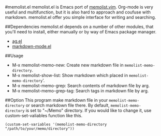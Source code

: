 #memolist.el
memolist.el is Emacs port of [memolist.vim](https://github.com/glidenote/memolist.vim "memolist.vim"). Org-mode is
very useful and multifunction, but it is also hard to approach and coufuse with markdown. memolist.el offer you simple interface for writing and searching.

##Dependencies
memolist.el depends on a number of other modules, that you'll need to install, either manually or by way of Emacs package manager.

+ [ag.el](https://github.com/Wilfred/ag.el "ag.el")
+ [markdown-mode.el](http://jblevins.org/projects/markdown-mode/markdown-mode.el "markdown-mode.el")

##Usage
+ M-x memolist-memo-new: Create new markdown file in `memolist-memo-directory`.
+ M-x memolist-show-list: Show markdown which placed in `memolist-memo-directory`'.
+ M-x memolist-memo-grep: Search contents of markdown file by arg.
+ M-x memolist-memo-grep-tag: Search tags in markdown file by arg.

##Option
This program make markdown file in your `memolist-memo-directory` or
search markdown file there. By default, `memolist-memo-directory` is
set to "~/Memo" directory. If you would like to change it,
use custom-set-valiables function like this.
 
`(custom-set-variables '(memolist-memo-directory "/path/to/your/memo/directory"))`
 
